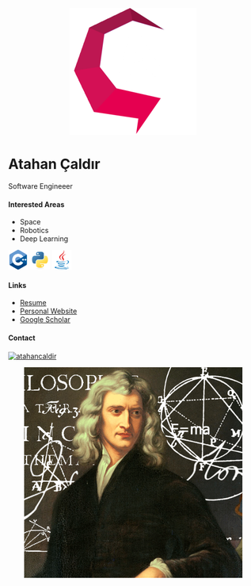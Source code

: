 <p align="center">
  <img src="icon.png"/>
</p>

# Atahan Çaldır

Software Engineeer

#### Interested Areas

* Space
* Robotics
* Deep Learning

<p align="left"> <img src="https://raw.githubusercontent.com/devicons/devicon/master/icons/cplusplus/cplusplus-original.svg" alt="cplusplus" width="40" height="40"/> <img src="https://raw.githubusercontent.com/devicons/devicon/master/icons/python/python-original.svg" alt="python" width="40" height="40"/> <img src="https://raw.githubusercontent.com/devicons/devicon/master/icons/java/java-original.svg" alt="java" width="40" height="40"/></p>

#### Links

* [Resume](/Resume.pdf)
* [Personal Website](https://atahancaldir.github.io/)
* [Google Scholar](https://scholar.google.com/citations?user=ikHQAhAAAAAJ&hl=en&oi=ao)

#### Contact

<p align="left">
<a href="https://www.linkedin.com/in/atahancaldir/" target="blank"><img align="center" src="https://raw.githubusercontent.com/rahuldkjain/github-profile-readme-generator/master/src/images/icons/Social/linked-in-alt.svg" alt="atahancaldir" height="30" width="40" /></a>
</p>

<p align="center">
  <img src="newton.gif" alt="animated" />
</p>
